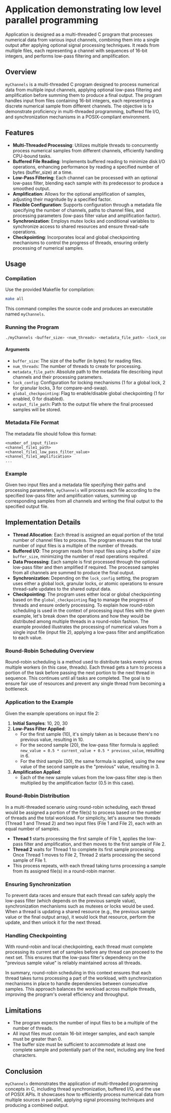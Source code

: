 # Application demonstrating low level parallel programming
Application is designed as a multi-threaded C program that processes numerical data from various input channels, combining them into a single output after applying optional signal processing techniques. It reads from multiple files, each representing a channel with sequences of 16-bit integers, and performs low-pass filtering and amplification.

## Overview

`myChannels` is a multi-threaded C program designed to process numerical data from multiple input channels, applying optional low-pass filtering and amplification before summing them to produce a final output. The program handles input from files containing 16-bit integers, each representing a discrete numerical sample from different channels. The objective is to demonstrate proficiency in multi-threaded programming, buffered file I/O, and synchronization mechanisms in a POSIX-compliant environment.

## Features

- **Multi-Threaded Processing**: Utilizes multiple threads to concurrently process numerical samples from different channels, efficiently handling CPU-bound tasks.
- **Buffered File Reading**: Implements buffered reading to minimize disk I/O operations, enhancing performance by reading a specified number of bytes (buffer_size) at a time.
- **Low-Pass Filtering**: Each channel can be processed with an optional low-pass filter, blending each sample with its predecessor to produce a smoothed output.
- **Amplification**: Allows for the optional amplification of samples, adjusting their magnitude by a specified factor.
- **Flexible Configuration**: Supports configuration through a metadata file specifying the number of channels, paths to channel files, and processing parameters (low-pass filter value and amplification factor).
- **Synchronization**: Employs mutex locks and conditional variables to synchronize access to shared resources and ensure thread-safe operations.
- **Checkpointing**: Incorporates local and global checkpointing mechanisms to control the progress of threads, ensuring orderly processing of numerical samples.

## Usage

### Compilation

Use the provided Makefile for compilation:

```sh
make all
```

This command compiles the source code and produces an executable named `myChannels`.

### Running the Program

```sh
./myChannels <buffer_size> <num_threads> <metadata_file_path> <lock_config> <global_checkpointing> <output_file_path>
```

#### Arguments

- `buffer_size`: The size of the buffer (in bytes) for reading files.
- `num_threads`: The number of threads to create for processing.
- `metadata_file_path`: Absolute path to the metadata file describing input channels and their processing parameters.
- `lock_config`: Configuration for locking mechanisms (1 for a global lock, 2 for granular locks, 3 for compare-and-swap).
- `global_checkpointing`: Flag to enable/disable global checkpointing (1 for enabled, 0 for disabled).
- `output_file_path`: Path to the output file where the final processed samples will be stored.

### Metadata File Format

The metadata file should follow this format:

```
<number_of_input_files>
<channel_file1_path>
<channel_file1_low_pass_filter_value>
<channel_file1_amplification>
...
```

### Example

Given two input files and a metadata file specifying their paths and processing parameters, `myChannels` will process each file according to the specified low-pass filter and amplification values, summing up corresponding samples from all channels and writing the final output to the specified output file.

## Implementation Details

- **Thread Allocation**: Each thread is assigned an equal portion of the total number of channel files to process. The program ensures that the total number of input files is a multiple of the number of threads.
- **Buffered I/O**: The program reads from input files using a buffer of size `buffer_size`, minimizing the number of read operations required.
- **Data Processing**: Each sample is first processed through the optional low-pass filter and then amplified if required. The processed samples from all channels are summed to produce the final output.
- **Synchronization**: Depending on the `lock_config` setting, the program uses either a global lock, granular locks, or atomic operations to ensure thread-safe updates to the shared output data.
- **Checkpointing**: The program uses either local or global checkpointing based on the `global_checkpointing` flag to manage the progress of threads and ensure orderly processing.
To explain how round-robin scheduling is used in the context of processing input files with the given example, let's break down the operations and how they would be distributed among multiple threads in a round-robin fashion. The example provided illustrates the processing of numerical values from a single input file (input file 2), applying a low-pass filter and amplification to each value.

### Round-Robin Scheduling Overview

Round-robin scheduling is a method used to distribute tasks evenly across multiple workers (in this case, threads). Each thread gets a turn to process a portion of the task before passing the next portion to the next thread in sequence. This continues until all tasks are completed. The goal is to ensure fair use of resources and prevent any single thread from becoming a bottleneck.

### Application to the Example

Given the example operations on input file 2:

1. **Initial Samples**: 10, 20, 30
2. **Low-Pass Filter Applied**:
   - For the first sample (10), it's simply taken as is because there's no previous value, resulting in 10.
   - For the second sample (20), the low-pass filter formula is applied: `new_value = 0.5 * current_value + 0.5 * previous_value`, resulting in 6.
   - For the third sample (30), the same formula is applied, using the new value of the second sample as the "previous" value, resulting in 3.
3. **Amplification Applied**:
   - Each of the new sample values from the low-pass filter step is then multiplied by the amplification factor (0.5 in this case).

### Round-Robin Distribution

In a multi-threaded scenario using round-robin scheduling, each thread would be assigned a portion of the file(s) to process based on the number of threads and the total workload. For simplicity, let's assume two threads (Thread 1 and Thread 2) and two input files (File 1 and File 2), each with an equal number of samples.

- **Thread 1** starts processing the first sample of File 1, applies the low-pass filter and amplification, and then moves to the first sample of File 2.
- **Thread 2** waits for Thread 1 to complete its first sample processing. Once Thread 1 moves to File 2, Thread 2 starts processing the second sample of File 1.
- This process repeats, with each thread taking turns processing a sample from its assigned file(s) in a round-robin manner.

### Ensuring Synchronization

To prevent data races and ensure that each thread can safely apply the low-pass filter (which depends on the previous sample value), synchronization mechanisms such as mutexes or locks would be used. When a thread is updating a shared resource (e.g., the previous sample value or the final output array), it would lock that resource, perform the update, and then unlock it for the next thread.

### Handling Checkpointing

With round-robin and local checkpointing, each thread must complete processing its current set of samples before any thread can proceed to the next set. This ensures that the low-pass filter's dependency on the "previous sample value" is reliably maintained across all threads.

In summary, round-robin scheduling in this context ensures that each thread takes turns processing a part of the workload, with synchronization mechanisms in place to handle dependencies between consecutive samples. This approach balances the workload across multiple threads, improving the program's overall efficiency and throughput.

## Limitations

- The program expects the number of input files to be a multiple of the number of threads.
- All input files must contain 16-bit integer samples, and each sample must be greater than 0.
- The buffer size must be sufficient to accommodate at least one complete sample and potentially part of the next, including any line feed characters.

## Conclusion

`myChannels` demonstrates the application of multi-threaded programming concepts in C, including thread synchronization, buffered I/O, and the use of POSIX APIs. It showcases how to efficiently process numerical data from multiple sources in parallel, applying signal processing techniques and producing a combined output.
